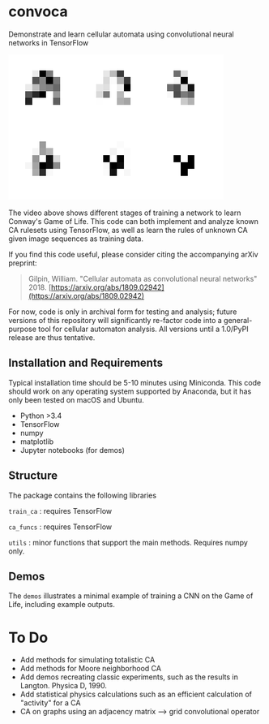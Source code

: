 # convoca

Demonstrate and learn cellular automata using convolutional neural networks in TensorFlow

![Game of Life training stages](demos/glider_stages.gif)

The video above shows different stages of training a network to learn Conway's Game of Life. 
This code can both implement and analyze known CA rulesets using TensorFlow, as well as learn the rules of unknown CA given image sequences as training data.

If you find this code useful, please consider citing the accompanying arXiv preprint:

> Gilpin, William. "Cellular automata as convolutional neural networks" 2018. [https://arxiv.org/abs/1809.02942](https://arxiv.org/abs/1809.02942)

For now, code is only in archival form for testing and analysis; future versions of this repository will significantly re-factor code into a general-purpose tool for cellular automaton analysis. All versions until a 1.0/PyPI release are thus tentative.


## Installation and Requirements

Typical installation time should be 5-10 minutes using Miniconda. This code should work on any operating system supported by Anaconda, but it has only been tested on macOS and Ubuntu.

+ Python >3.4
+ TensorFlow
+ numpy
+ matplotlib
+ Jupyter notebooks (for demos)

## Structure

The package contains the following libraries

`train_ca` : requires TensorFlow

`ca_funcs` : requires TensorFlow

`utils` : minor functions that support the main methods. Requires numpy only.


## Demos

The `demos` illustrates a minimal example of training a CNN on the Game of Life, including example outputs.


# To Do

+ Add methods for simulating totalistic CA
+ Add methods for Moore neighborhood CA
+ Add demos recreating classic experiments, such as the results in Langton. Physica D, 1990.
+ Add statistical physics calculations such as an efficient calculation of "activity" for a CA
+ CA on graphs using an adjacency matrix --> grid convolutional operator